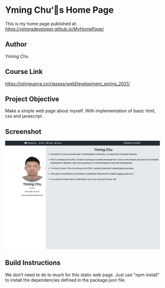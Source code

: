 # Yming Chu‘s Home Page

This is my home page published at:
https://yimingdeveloper.github.io/MyHomePage/

## Author

Yiming Chu

## Course Link

https://johnguerra.co/classes/webDevelopment_spring_2021/

## Project Objective

Make a simple web page about myself. With implementation of basic html, css and javascript.

## Screenshot

![image](https://github.com/yimingdeveloper/MyHomePage/blob/main/assets/home_screenshot.jpg)

## Build Instructions

We don't need to do to much for this static web page.
Just use "npm install" to install the dependencies defined in the package.json file.
